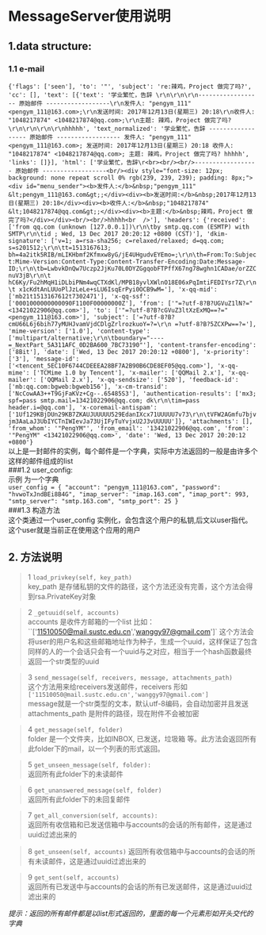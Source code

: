 # MessageServer使用说明  
## 1.data structure: 
### 1.1 e-mail  
 `{'flags': ['seen'], 'to': '"', 'subject': 're:辣鸡，Project 做完了吗?', 'cc': [], 'text': [{'text': '学业繁忙，告辞 \r\n\r\n\r\n------------------ 原始邮件 ------------------\r\n发件人: "pengym_111" <pengym_111@163.com>;\r\n发送时间: 2017年12月13日(星期三) 20:18\r\n收件人: "1048217874" <1048217874@qq.com>;\r\n主题: 辣鸡，Project 做完了吗?\r\n\r\n\r\n\r\nhhhhh', 'text_normalized': '学业繁忙，告辞 ------------------ 原始邮件 ------------------ 发件人: "pengym_111" <pengym_111@163.com>; 发送时间: 2017年12月13日(星期三) 20:18 收件人: "1048217874" <1048217874@qq.com>; 主题: 辣鸡，Project 做完了吗? hhhhh', 'links': []}], 'html': ['学业繁忙，告辞\r<br><br/><br/>------------------ 原始邮件 ------------------<br/><div style="font-size: 12px; background: none repeat scroll 0% rgb(239, 239, 239); padding: 8px;"><div id="menu_sender"><b>发件人:</b>&nbsp;"pengym_111" &lt;pengym_111@163.com&gt;;</div><div><b>发送时间:</b>&nbsp;2017年12月13日(星期三) 20:18</div><div><b>收件人:</b>&nbsp;"1048217874" &lt;1048217874@qq.com&gt;;</div><div><b>主题:</b>&nbsp;辣鸡，Project 做完了吗?</div></div><br/><br/>hhhhh<br  />'], 'headers': {'received': ['from qq.com (unknown [127.0.0.1])\r\n\tby smtp.qq.com (ESMTP) with SMTP\r\n\tid ; Wed, 13 Dec 2017 20:20:12 +0800 (CST)'], 'dkim-signature': ['v=1; a=rsa-sha256; c=relaxed/relaxed; d=qq.com; s=s201512;\r\n\tt=1513167613; bh=4a2itk5RIB/mLIKHbmf2Kfmxw8yG/jE4UHgudvEYEmo=;\r\n\th=From:To:Subject:Mime-Version:Content-Type:Content-Transfer-Encoding:Date:Message-ID;\r\n\tb=LwbvkDnQw7Uczp2JjKu70L0DYZGgqobFTPffX67ng78wghn1CADae/orZZCnuV3jB\r\n\t hC6Ky/Fu2hMqH1iDLbiPNm4wqCTXdKl/MPB18yvlXWlnO18E06xPqImtiFEDIYsr7Z\r\n\t x1cKdtAnLUUoPlJzLeLe+sLU6IsqErPyi0OCB9wM='], 'x-qq-mid': ['mb21t1513167612t7302471'], 'x-qq-ssf': ['0001000000000090F1100F00000000Z'], 'from': ['"=?utf-8?B?UGVuZ1lN?=" <13421022906@qq.com>'], 'to': ['"=?utf-8?B?cGVuZ3ltXzExMQ==?=" <pengym_111@163.com>'], 'subject': ['=?utf-8?B?cmU66L6j6bih77yMUHJvamVjdCDlgZrlrozkuoY=?=\r\n =?utf-8?B?5ZCXPw==?='], 'mime-version': ['1.0'], 'content-type': ['multipart/alternative;\r\n\tboundary="----=_NextPart_5A311AFC_0D2BA600_7BC73190"'], 'content-transfer-encoding': ['8Bit'], 'date': ['Wed, 13 Dec 2017 20:20:12 +0800'], 'x-priority': ['3'], 'message-id': ['<tencent_5EC10F6744CDEEEA28BF7A2B90B6CDE8EF05@qq.com>'], 'x-qq-mime': ['TCMime 1.0 by Tencent'], 'x-mailer': ['QQMail 2.x'], 'x-qq-mailer': ['QQMail 2.x'], 'x-qq-sendsize': ['520'], 'feedback-id': ['mb:qq.com:bgweb:bgweb156'], 'x-cm-transid': ['NcCowAA3++T9GjFaKVz+Cg--.65485S3'], 'authentication-results': ['mx3; spf=pass smtp.mail=13421022906@qq.com; dk\r\n\tim=pass header.i=@qq.com'], 'x-coremail-antispam': ['1Uf129KBjDUn29KB7ZKAUJUUUUU529EdanIXcx71UUUUU7v73\r\n\tVFW2AGmfu7bjvjm3AaLaJ3UbIYCTnIWIevJa73UjIFyTuYvjxU2J3vUUUUU']}, 'attachments': [], 'from_whom': '"PengYM"', 'from_email': '13421022906@qq.com', 'from': '"PengYM" <13421022906@qq.com>', 'date': 'Wed, 13 Dec 2017 20:20:12 +0800'}`  
 以上是一封邮件的实例，每个邮件是一个字典，实际中方法返回的一般是由许多个这样的邮件组成的list  
 ###1.2  user_config:  
 示例 为一个字典  
 ``user_config = {
        "account": "pengym_111@163.com",
        "password": "hvwoTxJndBEi8B4G",
        "imap_server": "imap.163.com",
        "imap_port": 993,
        "smtp_server": "smtp.163.com",
        "smtp_port": 25
    }``  
 ###1.3 构造方法  
 这个类通过一个user_config 实例化，会包含这个用户的私钥,后文以user指代。这个user就是当前正在使用这个应用的用户
 ## 2. 方法说明  
>1 `load_privkey(self, key_path)`  
key_path 是存储私钥的文件的路径，这个方法还没有完善，这个方法会得到rsa.PrivateKey对象  
  
>2 `_getuuid(self, accounts)`  
accounts 是收件方邮箱的一个list 比如：``['11510050@mail.sustc.edu.cn','wanggy97@gmail.com']`
这个方法会将user的用户名和这些邮箱地址作为种子，生成一个uuid，这样保证了包含同样的人的一个会话只会有一个uuid与之对应，相当于一个hash函数最终返回一个str类型的uuid  

>3 `send_message(self, receivers, message, attachments_path)`  
这个方法用来给receivers发送邮件，receivers 形如`['11510050@mail.sustc.edu.cn','wanggy97@gmail.com']`  
message就是一个str类型的文本，默认utf-8编码，会自动加密并且发送  
attachments_path 是附件的路径，现在附件不会被加密 
 
>4 `get_message(self, folder)`  
folder 是一个文件夹，比如INBOX, 已发送，垃圾箱 等。此方法会返回所有此folder下的mail，以一个列表的形式返回。  

>5 ``get_unseen_message(self, folder):``  
返回所有此folder下的未读邮件  

>6 `get_unanswered_message(self, folder)`  
返回所有此folder下的未回复邮件  

>7 `get_all_conversion(self, accounts):`  
返回所有收信箱和已发送信箱中与accounts的会话的所有邮件，这是通过uuid过滤出来的

>8 `get_unseen(self, accounts)`
 返回所有收信箱中与accounts的会话的所有未读邮件，这是通过uuid过滤出来的

>9 `get_sent(self, accounts)`  
 返回所有已发送中与accounts的会话的所有已发送邮件，这是通过uuid过滤出来的

*提示：返回的所有邮件都是以list形式返回的，里面的每一个元素形如开头交代的字典*